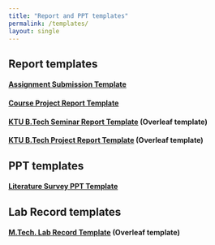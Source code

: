 ```yaml
---
title: "Report and PPT templates"
permalink: /templates/
layout: single
---
```


## Report templates
#### <a href="https://jim79.github.io/assignment-template">Assignment Submission Template</a>
#### <a href="https://jim79.github.io/cp-report-template">Course Project Report Template</a>
#### <a href="https://www.overleaf.com/latex/templates/ktu-btech-seminar-report-template/xqfbbgzyczmp">KTU B.Tech Seminar Report Template</a> (Overleaf template)
#### <a href="https://www.overleaf.com/latex/templates/ktu-btech-project-report-template/dnnwgbfvnrtx">KTU B.Tech Project Report Template</a>  (Overleaf template)

## PPT templates
#### <a href="https://jim79.github.io/literature-survey">Literature Survey PPT Template</a>

## Lab Record templates
#### <a href="https://www.overleaf.com/latex/templates/m-dot-tech-lab-record/vdtdpprzbdrt">M.Tech. Lab Record Template</a> (Overleaf template)





